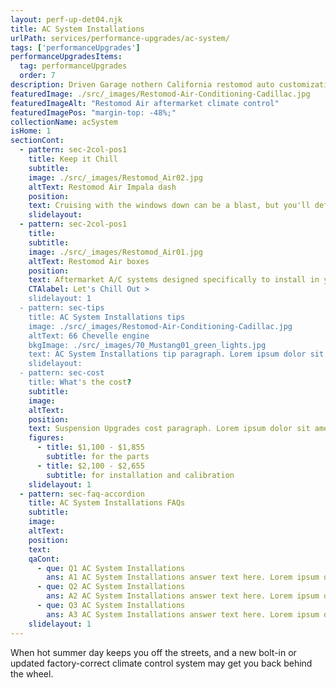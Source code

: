 ```yaml
---
layout: perf-up-det04.njk
title: AC System Installations
urlPath: services/performance-upgrades/ac-system/
tags: ['performanceUpgrades']
performanceUpgradesItems:
  tag: performanceUpgrades
  order: 7
description: Driven Garage nothern California restomod auto customization and repair shop
featuredImage: ./src/_images/Restomod-Air-Conditioning-Cadillac.jpg
featuredImageAlt: "Restomod Air aftermarket climate control"
featuredImagePos: "margin-top: -48%;"
collectionName: acSystem
isHome: 1
sectionCont:
  - pattern: sec-2col-pos1
    title: Keep it Chill
    subtitle: 
    image: ./src/_images/Restomod_Air02.jpg
    altText: Restomod Air Impala dash
    position: 
    text: Cruising with the windows down can be a blast, but you'll definitely miss A/C when the heat gets unbearable. When hot summer day keeps you off the streets, and a new bolt-in or updated factory-correct climate control system may get you back behind the wheel.
    slidelayout:
  - pattern: sec-2col-pos1
    title: 
    subtitle: 
    image: ./src/_images/Restomod_Air01.jpg
    altText: Restomod Air boxes
    position: 
    text: Aftermarket A/C systems designed specifically to install in your make and model is a great option. These perform similar to a system in a modern vehicle, efficiently and reliably blasting ice-cold to keep you comfortable no matter the weather.
    CTAlabel: Let's Chill Out >
    slidelayout: 1
  - pattern: sec-tips
    title: AC System Installations tips
    image: ./src/_images/Restomod-Air-Conditioning-Cadillac.jpg
    altText: 66 Chevelle engine
    bkgImage: ./src/_images/70_Mustang01_green_lights.jpg
    text: AC System Installations tip paragraph. Lorem ipsum dolor sit amet, consectetur adipiscing elit. Cras vitae dolor id enim iaculis bibendum. Fusce ut pellentesque erat. Nunc vitae viverra massa. Duis placerat a augue in eleifend. Pellentesque ut neque ex. Ut non nisi ultrices, tincidunt nunc vitae, tincidunt orci. Donec cursus sagittis felis sed tempus. Ut et viverra arcu.
    slidelayout:
  - pattern: sec-cost
    title: What's the cost?
    subtitle: 
    image:
    altText:
    position:
    text: Suspension Upgrades cost paragraph. Lorem ipsum dolor sit amet, consectetur adipiscing elit. Cras vitae dolor id enim iaculis bibendum. Fusce ut pellentesque erat. Nunc vitae viverra massa. Duis placerat a augue in eleifend. Pellentesque ut neque ex. Ut non nisi ultrices, tincidunt nunc vitae, tincidunt orci. Donec cursus sagittis felis sed tempus. Ut et viverra arcu.
    figures:
      - title: $1,100 - $1,855
        subtitle: for the parts
      - title: $2,100 - $2,655
        subtitle: for installation and calibration
    slidelayout: 1
  - pattern: sec-faq-accordion
    title: AC System Installations FAQs
    subtitle: 
    image: 
    altText: 
    position: 
    text: 
    qaCont:
      - que: Q1 AC System Installations
        ans: A1 AC System Installations answer text here. Lorem ipsum dolor sit amet, consectetur adipiscing elit. Cras vitae dolor id enim iaculis bibendum. Fusce ut pellentesque erat.
      - que: Q2 AC System Installations
        ans: A2 AC System Installations answer text here. Lorem ipsum dolor sit amet, consectetur adipiscing elit. Cras vitae dolor id enim iaculis bibendum. Fusce ut pellentesque erat.
      - que: Q3 AC System Installations
        ans: A3 AC System Installations answer text here. Lorem ipsum dolor sit amet, consectetur adipiscing elit. Cras vitae dolor id enim iaculis bibendum. Fusce ut pellentesque erat.
    slidelayout: 1
---
```


When hot summer day keeps you off the streets, and a new bolt-in or updated factory-correct climate control system may get you back behind the wheel.
